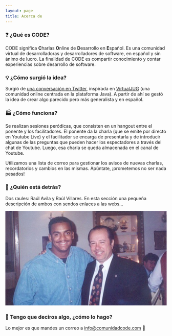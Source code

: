 ```yaml
---
layout: page
title: Acerca de
---
```


### :question: ¿Qué es CODE?

CODE significa **C**harlas **O**nline de **D**esarrollo en **E**spañol. Es una comunidad virtual de desarrolladoras y desarrolladores de software, en español y sin ánimo de lucro. La finalidad de CODE es compartir conocimiento y contar experiencias sobre desarrollo de software.

### :bulb: ¿Cómo surgió la idea?

Surgió de [una conversación en Twitter](https://masde140.com/t/meetup-virtual/279), inspirada en [VirtualJUG](https://virtualjug.com/) (una comunidad online centrada en la plataforma Java). A partir de ahí se gestó la idea de crear algo parecido pero más generalista y en español.

### :factory: ¿Cómo funciona?

Se realizan sesiones peródicas, que consisten en un hangout entre el ponente y los facilitadores. El ponente da la charla (que se emite por directo en Youtube Live) y el facilitador se encarga de presentarla y de introducir algunas de las preguntas que pueden hacer los espectadores a través del chat de Youtube. Luego, esa charla se queda almacenada en el canal de Youtube.

Utilizamos una lista de correo para gestionar los avisos de nuevas charlas, recordatorios y cambios en las mismas. Apúntate, ¡prometemos no ser nada pesados!

### :busts_in_silhouette: ¿Quién está detrás?

Dos raules: Raúl Avila y Raúl Villares. En esta sección una pequeña descripción de ambos con sendos enlaces a las webs...

![Raúl Ávila y Raúl Villares](./img/carltonarevalo.jpg)

### :raising_hand: Tengo que deciros algo, ¿cómo lo hago?

Lo mejor es que mandes un correo a info@comunidadcode.com :email:
